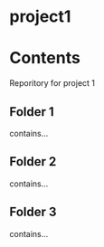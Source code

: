 # project1

# Contents
Reporitory for project 1

## Folder 1
contains...

## Folder 2
contains...

## Folder 3
contains...
